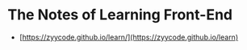 # The Notes of Learning Front-End

- [https://zyycode.github.io/learn/](https://zyycode.github.io/learn) 